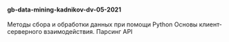 #### gb-data-mining-kadnikov-dv-05-2021
Методы сбора и обработки данных при помощи Python
Основы клиент-серверного взаимодействия. Парсинг API
